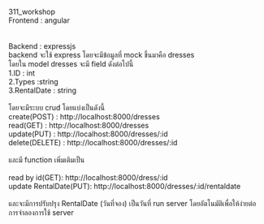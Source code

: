 311_workshop\
Frontend : angular\
\
\
Backend : expressjs\
backend จะใช้ express โดยจะมีข้อมูลที่ mock ขึ้นมาคือ dresses \
โดยใน model dresses จะมี field ดังต่อไปนี้\
1.ID : int\
2.Types :string\
3.RentalDate : string\
\
โดยจะมีระบบ crud โดยแบ่งเป็นดังนี้\
create(POST) : http://localhost:8000/dresses \
read(GET) : http://localhost:8000/dresses \
update(PUT) : http://localhost:8000/dresses/:id \
delete(DELETE) : http://localhost:8000/dresses/:id \
\
และมี function เพิ่มเติมเป็น\
\
read by id(GET): http://localhost:8000/dress/:id\
update RentalDate(PUT): http://localhost:8000/dresses/:id/rentaldate\
\
และจะมีการปรับปรุง RentalDate (วันที่จอง) เป็นวันที่ run server โดยอัตโนมัติเพื่อให้ง่ายต่อการจำลองการใช้ server